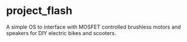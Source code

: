 # project_flash
 A simple OS to interface with MOSFET controlled brushless motors and speakers for DIY electric bikes and scooters.
